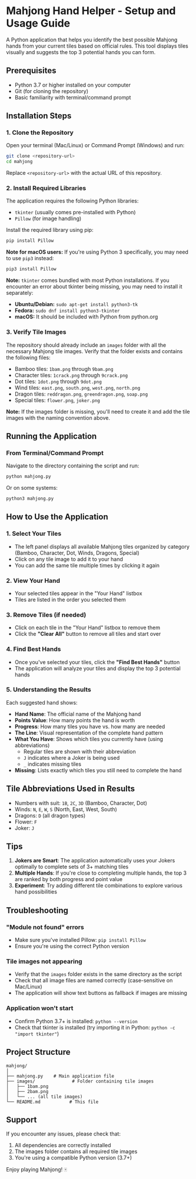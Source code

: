 # Mahjong Hand Helper - Setup and Usage Guide

A Python application that helps you identify the best possible Mahjong hands from your current tiles based on official rules. This tool displays tiles visually and suggests the top 3 potential hands you can form.

## Prerequisites

- Python 3.7 or higher installed on your computer
- Git (for cloning the repository)
- Basic familiarity with terminal/command prompt

## Installation Steps

### 1. Clone the Repository

Open your terminal (Mac/Linux) or Command Prompt (Windows) and run:

```bash
git clone <repository-url>
cd mahjong
```

Replace `<repository-url>` with the actual URL of this repository.

### 2. Install Required Libraries

The application requires the following Python libraries:
- `tkinter` (usually comes pre-installed with Python)
- `Pillow` (for image handling)

Install the required library using pip:

```bash
pip install Pillow
```

**Note for macOS users:** If you're using Python 3 specifically, you may need to use `pip3` instead:

```bash
pip3 install Pillow
```

**Note:** `tkinter` comes bundled with most Python installations. If you encounter an error about tkinter being missing, you may need to install it separately:
- **Ubuntu/Debian:** `sudo apt-get install python3-tk`
- **Fedora:** `sudo dnf install python3-tkinter`
- **macOS:** It should be included with Python from python.org

### 3. Verify Tile Images

The repository should already include an `images` folder with all the necessary Mahjong tile images. Verify that the folder exists and contains the following files:
- Bamboo tiles: `1bam.png` through `9bam.png`
- Character tiles: `1crack.png` through `9crack.png`
- Dot tiles: `1dot.png` through `9dot.png`
- Wind tiles: `east.png`, `south.png`, `west.png`, `north.png`
- Dragon tiles: `reddragon.png`, `greendragon.png`, `soap.png`
- Special tiles: `flower.png`, `joker.png`

**Note:** If the images folder is missing, you'll need to create it and add the tile images with the naming convention above.

## Running the Application

### From Terminal/Command Prompt

Navigate to the directory containing the script and run:

```bash
python mahjong.py
```

Or on some systems:

```bash
python3 mahjong.py
```

## How to Use the Application

### 1. **Select Your Tiles**
   - The left panel displays all available Mahjong tiles organized by category (Bamboo, Character, Dot, Winds, Dragons, Special)
   - Click on any tile image to add it to your hand
   - You can add the same tile multiple times by clicking it again

### 2. **View Your Hand**
   - Your selected tiles appear in the "Your Hand" listbox
   - Tiles are listed in the order you selected them

### 3. **Remove Tiles (if needed)**
   - Click on each tile in the "Your Hand" listbox to remove them
   - Click the **"Clear All"** button to remove all tiles and start over

### 4. **Find Best Hands**
   - Once you've selected your tiles, click the **"Find Best Hands"** button
   - The application will analyze your tiles and display the top 3 potential hands

### 5. **Understanding the Results**
   Each suggested hand shows:
   - **Hand Name**: The official name of the Mahjong hand
   - **Points Value**: How many points the hand is worth
   - **Progress**: How many tiles you have vs. how many are needed
   - **The Line**: Visual representation of the complete hand pattern
   - **What You Have**: Shows which tiles you currently have (using abbreviations)
     - Regular tiles are shown with their abbreviation
     - `J` indicates where a Joker is being used
     - `_` indicates missing tiles
   - **Missing**: Lists exactly which tiles you still need to complete the hand

## Tile Abbreviations Used in Results

- Numbers with suit: `1B`, `2C`, `3D` (Bamboo, Character, Dot)
- Winds: `N`, `E`, `W`, `S` (North, East, West, South)
- Dragons: `D` (all dragon types)
- Flower: `F`
- Joker: `J`

## Tips

1. **Jokers are Smart**: The application automatically uses your Jokers optimally to complete sets of 3+ matching tiles
2. **Multiple Hands**: If you're close to completing multiple hands, the top 3 are ranked by both progress and point value
3. **Experiment**: Try adding different tile combinations to explore various hand possibilities

## Troubleshooting

### "Module not found" errors
- Make sure you've installed Pillow: `pip install Pillow`
- Ensure you're using the correct Python version

### Tile images not appearing
- Verify that the `images` folder exists in the same directory as the script
- Check that all image files are named correctly (case-sensitive on Mac/Linux)
- The application will show text buttons as fallback if images are missing

### Application won't start
- Confirm Python 3.7+ is installed: `python --version`
- Check that tkinter is installed (try importing it in Python: `python -c "import tkinter"`)

## Project Structure

```
mahjong/
│
├── mahjong.py    # Main application file
├── images/              # Folder containing tile images
│   ├── 1bam.png
│   ├── 2bam.png
│   └── ... (all tile images)
└── README.md           # This file
```

## Support

If you encounter any issues, please check that:
1. All dependencies are correctly installed
2. The images folder contains all required tile images
3. You're using a compatible Python version (3.7+)

Enjoy playing Mahjong! 🀄